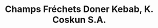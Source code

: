---
title: "Champs Fréchets Doner Kebab, K. Coskun S.A."
url: /meyrin/champs-frechets-doner-kebab-k-coskun-s-a/
---